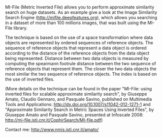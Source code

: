 MI-File (Metric Inverted File) allows you to perform approximate similarity search on huge datasets. As an example give a look at the Image Similarity Search Engine (http://mifile.deepfeatures.org), which allows you searching in a dataset of more than 100 millions images, that was built using the MI-File library.

The technique is based on the use of a space transformation where data objects are represented by ordered sequences of reference objects. The sequence of reference objects that represent a data object is ordered according to the distance of the reference objects from the data object being represented. Distance between two data objects is measured by computing the spearmann footrule distance between the two sequence of reference objects that represent them. The closer the two data objects the most similar the two sequence of reference objects. The index is based on the use of inverted files.

(More details on the technique can be found in the paper "MI-File: using inverted files for scalable approximate similarity search", by Giuseppe Amato, Claudio Gennaro, and Pasquale Savino, published on Multimedia Tools and Applications: http://dx.doi.org/10.1007/s11042-012-1271-1 and "Approximate Similarity Search in Metric Spaces Using Inverted Files", by Giuseppe Amato and Pasquale Savino, presented at Infoscale 2008: http://mi-file.isti.cnr.it/CophirSearch/MI-file.pdf)

Contact me: http://www.nmis.isti.cnr.it/amato/
